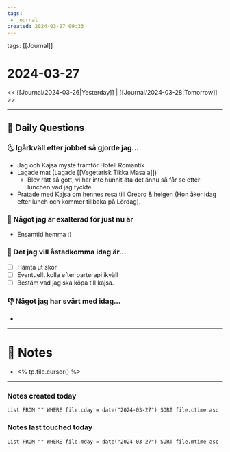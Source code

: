```yaml
---
tags:
 - journal
created: 2024-03-27 09:33
---
```

tags: [[Journal]]

# 2024-03-27

<< [[Journal/2024-03-26|Yesterday]] | [[Journal/2024-03-28|Tomorrow]] >>

---
## 📅 Daily Questions
### 🌜 Igårkväll efter jobbet så gjorde jag...
- Jag och Kajsa myste framför Hotell Romantik
- Lagade mat (Lagade [[Vegetarisk Tikka Masala]])
	- Blev rätt så gott, vi har inte hunnit äta det ännu så får se efter lunchen vad jag tyckte.
- Pratade med Kajsa om hennes resa till Örebro & helgen (Hon åker idag efter lunch och kommer tillbaka på Lördag).

### 🙌 Något jag är exalterad för just nu är
- Ensamtid hemma :)

### 🚀 Det jag vill åstadkomma idag är...
- [ ] Hämta ut skor
- [ ] Eventuellt kolla efter parterapi ikväll
- [ ] Bestäm vad jag ska köpa till kajsa.

### 👎 Något jag har svårt med idag...
- 

---
# 📝 Notes
- <% tp.file.cursor() %>

---
### Notes created today
```dataview
List FROM "" WHERE file.cday = date("2024-03-27") SORT file.ctime asc
```
### Notes last touched today
```dataview
List FROM "" WHERE file.mday = date("2024-03-27") SORT file.mtime asc
```